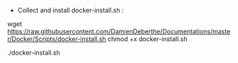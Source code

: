 * Collect and install docker-install.sh :

wget https://raw.githubusercontent.com/DamienDeberthe/Documentations/master/Docker/Scripts/docker-install.sh
chmod +x docker-install.sh

./docker-install.sh
